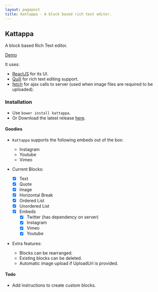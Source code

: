 ```yaml
---
layout: pagepost
title: Kattappa - A block based rich text editor.
---
```


## Kattappa

A block based Rich Text editor.

<a href="//bitwiser.in/kattappa/demo.html" class="mui-btn mui-btn-primary mui-btn-lg">Demo</a>

It uses:

* [ReactJS](http://facebook.github.io/react/) for its UI.
* [Quill](http://quilljs.com) for rich text editing support.
* [fetch](https://github.com/github/fetch) for ajax calls to server (used when image files are required to be uploaded).

### Installation

* Use `bower install kattappa`.
* Or Download the latest release [here](https://github.com/brijeshb42/kattappa/releases/latest).

#### Goodies

* `Kattappa` supports the following embeds out of the box:
    * Instagram
    * Youtube
    * Vimeo

* Current Blocks:
    - [x] Text
    - [x] Quote
    - [x] Image
    - [x] Horizontal Break
    - [x] Ordered List
    - [x] Unordered List
    - [x] Embeds
        - [x] Twitter (has dependency on server)
        - [x] Instagram
        - [x] Vimeo
        - [x] Youtube

* Extra features:
    * Blocks can be rearranged.
    * Existing blocks can be deleted.
    * Automatic image upload if UploadUrl is provided.

#### Todo
* Add instructions to create custom blocks.
